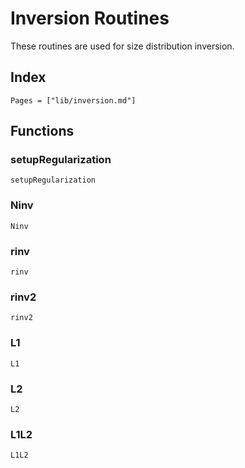 # Inversion Routines

These routines are used for size distribution inversion.

## Index
```@index
Pages = ["lib/inversion.md"]
```

## Functions

### setupRegularization
```@docs
setupRegularization
```

### Ninv
```@docs
Ninv
```

### rinv
```@docs
rinv
```

### rinv2
```@docs
rinv2
```

### L1
```@docs
L1
```

### L2
```@docs
L2
```

### L1L2
```@docs
L1L2
```
